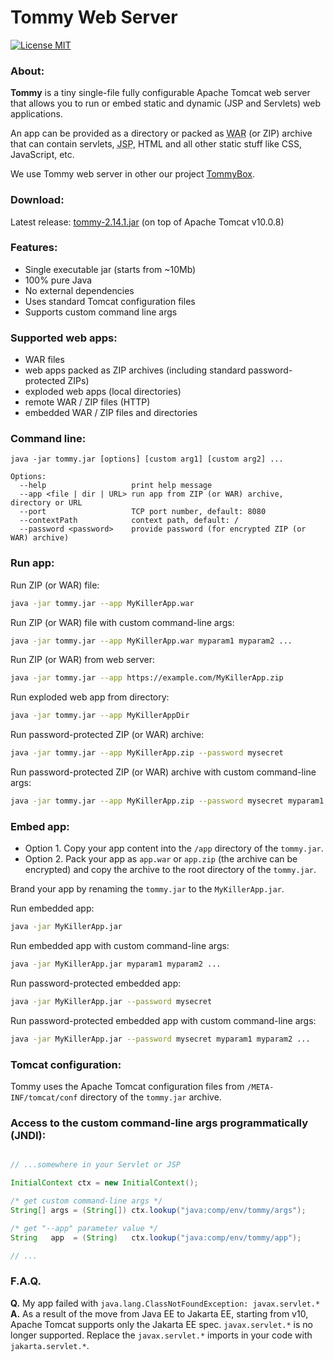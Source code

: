 # Tommy Web Server
[![License MIT](https://img.shields.io/badge/license-MIT-blue?style=flat-square)](https://github.com/xnbox/tommy/blob/master/LICENSE)

<h3>About:</h3>
<p><strong>Tommy</strong> is a tiny single-file fully configurable Apache Tomcat web server that allows you to run or embed static and dynamic (JSP and Servlets) web applications.

<p>
An app can be provided as a directory or packed as <abbr title="Web application ARchive">WAR</abbr> (or ZIP) archive that can contain servlets, <abbr title="Java Server Pages">JSP</abbr>, HTML and all other static stuff like CSS, JavaScript, etc.
</p>

<p>
We use Tommy web server in other our project <a href="https://github.com/xnbox/tommybox">TommyBox</a>.
</p>

<h3>Download:</h3>
Latest release: <a href="https://github.com/xnbox/tommy/releases/download/2.14.1/tommy-2.14.1.jar">tommy-2.14.1.jar</a> (on top of Apache Tomcat v10.0.8)


<h3>Features:</h3>
<ul>
	<li>Single executable jar (starts from ~10Mb)</li>
	<li>100% pure Java</li>
	<li>No external dependencies</li>
	<li>Uses standard Tomcat configuration files</li>
	<li>Supports custom command line args</li>
</ul>

<h3>Supported web apps:</h3>
<ul>
	<li>WAR files</li>
	<li>web apps packed as ZIP archives (including standard password-protected ZIPs)</li>
	<li>exploded web apps (local directories)</li>
	<li>remote WAR / ZIP files (HTTP)</li>
	<li>embedded WAR / ZIP files and directories</li>
</ul>

<h3>Command line:</h3>


```text
java -jar tommy.jar [options] [custom arg1] [custom arg2] ...

Options:
  --help                   print help message
  --app <file | dir | URL> run app from ZIP (or WAR) archive, directory or URL
  --port                   TCP port number, default: 8080
  --contextPath            context path, default: /
  --password <password>    provide password (for encrypted ZIP (or WAR) archive)

```


<h3>Run app:</h3>


Run ZIP (or WAR) file:
```bash
java -jar tommy.jar --app MyKillerApp.war
```


Run ZIP (or WAR) file with custom command-line args:
```bash
java -jar tommy.jar --app MyKillerApp.war myparam1 myparam2 ...
```


Run ZIP (or WAR) from web server:
```bash
java -jar tommy.jar --app https://example.com/MyKillerApp.zip
```


Run exploded web app from directory:
```bash
java -jar tommy.jar --app MyKillerAppDir
```


Run password-protected ZIP (or WAR) archive:
```bash
java -jar tommy.jar --app MyKillerApp.zip --password mysecret
```


Run password-protected ZIP (or WAR) archive with custom command-line args:
```bash
java -jar tommy.jar --app MyKillerApp.zip --password mysecret myparam1 myparam2 ...
```


<h3>Embed app:</h3>
<ul>
	<li>Option 1. Copy your app content into the <code>/app</code> directory of the <code>tommy.jar</code>.
	</li>
	<li>Option 2. Pack your app as <code>app.war</code> or <code>app.zip</code> (the archive can be encrypted) and copy the archive to the root directory of the <code>tommy.jar</code>.
	</li>
</ul>

Brand your app by renaming the <code>tommy.jar</code> to the <code>MyKillerApp.jar</code>.


Run embedded app:
```bash
java -jar MyKillerApp.jar
```


Run embedded app with custom command-line args:
```bash
java -jar MyKillerApp.jar myparam1 myparam2 ...
```


Run password-protected embedded app:
```bash
java -jar MyKillerApp.jar --password mysecret
```


Run password-protected embedded app with custom command-line args:
```bash
java -jar MyKillerApp.jar --password mysecret myparam1 myparam2 ...
```


<h3>Tomcat configuration:</h3>
Tommy uses the Apache Tomcat configuration files from <code>/META-INF/tomcat/conf</code> directory of the <code>tommy.jar</code> archive.


<h3>Access to the custom command-line args programmatically (JNDI):</h3>


```java

// ...somewhere in your Servlet or JSP

InitialContext ctx = new InitialContext();

/* get custom command-line args */
String[] args = (String[]) ctx.lookup("java:comp/env/tommy/args");

/* get "--app" parameter value */
String   app  = (String)   ctx.lookup("java:comp/env/tommy/app");

// ...

```


<h3>F.A.Q.</h3>

<strong>Q.</strong> My app failed with <code>java.lang.ClassNotFoundException: javax.servlet.\*</code>
<br>
<strong>A.</strong> As a result of the move from Java EE to Jakarta EE, starting from v10, Apache Tomcat supports only the Jakarta EE spec. <code>javax.servlet.\*</code> is no longer supported.
Replace the <code>javax.servlet.\*</code> imports in your code with <code>jakarta.servlet.\*</code>.

